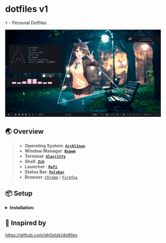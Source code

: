 # dotfiles v1
⚕ - Personal Dotfiles

![rice](https://raw.githubusercontent.com/adilhyz/dotfiles-v1/master/preview/all.gif)

## 🌏 Overview

> - **Operating System**: **[`Archlinux`](https://archlinux.org)**
> - **Window Manager**: **[`Bspwm`](https://github.com/baskerville/bspwm)**
> - **Terminal**: **[`Alacritty`](https://github.com/alacritty/alacritty)**
> - **Shell**: **[`Zsh`](https://zsh.org)**
> - **Launcher** : **[`Rofi`](https://github.com/davatorium/rofi)**
> - **Status Bar**: **[`Polybar`](https://github.com/polybar/polybar)**
> - **Browser**: [`Chrome`](https://chrome.google.com) / [`Firefox`](https://www.mozilla.org/en/firefox/)

## 📦 Setup

<details>
<summary><b>Installation:</b></summary>

The installer only works for **ARCH** Linux, and based distros.

<b>Open a terminal in HOME</b>
- **First download the installer**
```sh
curl https://raw.githubusercontent.com/adilhyz/dotfiles-v1/master/RiceInstaller -o $HOME/RiceInstaller
```
- **Now give it execute permissions**
```sh
chmod +x RiceInstaller
```
- **Finally run the installer**
```sh
./RiceInstaller
```
</details>

## 🌠 Inspired by

https://github.com/gh0stzk/dotfiles
